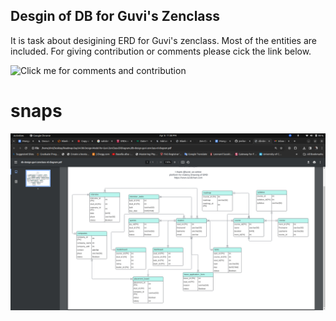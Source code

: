 ## Desgin of DB for Guvi's Zenclass

It is task about desigining ERD for Guvi's zenclass. Most of the entities are included.
For giving contribution or comments please cick the link below.

![Click me for comments and contribution](https://lucid.app/lucidchart/2dd17ce4-1b5b-4669-9ccf-606d7e1becaf/edit?viewport_loc=-2772%2C-1058%2C3328%2C1588%2C0_0&invitationId=inv_ab3bcc30-6eb7-43e5-8d0c-b14d11aa2644)

# snaps

![ER Diagram](./screenshot.png)
